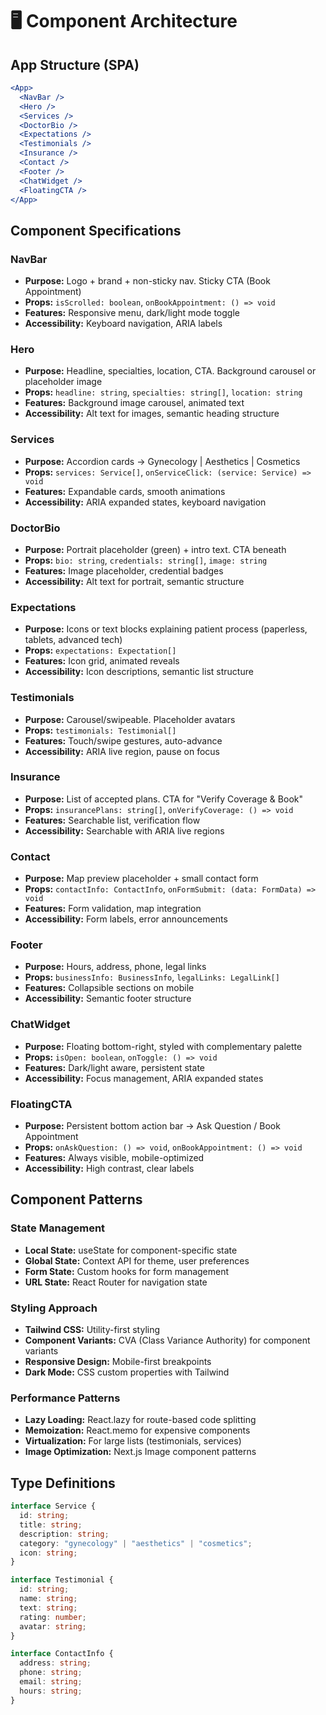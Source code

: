 # 🖥️ Component Architecture

## App Structure (SPA)

```jsx
<App>
  <NavBar />
  <Hero />
  <Services />
  <DoctorBio />
  <Expectations />
  <Testimonials />
  <Insurance />
  <Contact />
  <Footer />
  <ChatWidget />
  <FloatingCTA />
</App>
```

## Component Specifications

### NavBar

- **Purpose:** Logo + brand + non-sticky nav. Sticky CTA (Book Appointment)
- **Props:** `isScrolled: boolean`, `onBookAppointment: () => void`
- **Features:** Responsive menu, dark/light mode toggle
- **Accessibility:** Keyboard navigation, ARIA labels

### Hero

- **Purpose:** Headline, specialties, location, CTA. Background carousel or placeholder image
- **Props:** `headline: string`, `specialties: string[]`, `location: string`
- **Features:** Background image carousel, animated text
- **Accessibility:** Alt text for images, semantic heading structure

### Services

- **Purpose:** Accordion cards → Gynecology | Aesthetics | Cosmetics
- **Props:** `services: Service[]`, `onServiceClick: (service: Service) => void`
- **Features:** Expandable cards, smooth animations
- **Accessibility:** ARIA expanded states, keyboard navigation

### DoctorBio

- **Purpose:** Portrait placeholder (green) + intro text. CTA beneath
- **Props:** `bio: string`, `credentials: string[]`, `image: string`
- **Features:** Image placeholder, credential badges
- **Accessibility:** Alt text for portrait, semantic structure

### Expectations

- **Purpose:** Icons or text blocks explaining patient process (paperless, tablets, advanced tech)
- **Props:** `expectations: Expectation[]`
- **Features:** Icon grid, animated reveals
- **Accessibility:** Icon descriptions, semantic list structure

### Testimonials

- **Purpose:** Carousel/swipeable. Placeholder avatars
- **Props:** `testimonials: Testimonial[]`
- **Features:** Touch/swipe gestures, auto-advance
- **Accessibility:** ARIA live region, pause on focus

### Insurance

- **Purpose:** List of accepted plans. CTA for "Verify Coverage & Book"
- **Props:** `insurancePlans: string[]`, `onVerifyCoverage: () => void`
- **Features:** Searchable list, verification flow
- **Accessibility:** Searchable with ARIA live regions

### Contact

- **Purpose:** Map preview placeholder + small contact form
- **Props:** `contactInfo: ContactInfo`, `onFormSubmit: (data: FormData) => void`
- **Features:** Form validation, map integration
- **Accessibility:** Form labels, error announcements

### Footer

- **Purpose:** Hours, address, phone, legal links
- **Props:** `businessInfo: BusinessInfo`, `legalLinks: LegalLink[]`
- **Features:** Collapsible sections on mobile
- **Accessibility:** Semantic footer structure

### ChatWidget

- **Purpose:** Floating bottom-right, styled with complementary palette
- **Props:** `isOpen: boolean`, `onToggle: () => void`
- **Features:** Dark/light aware, persistent state
- **Accessibility:** Focus management, ARIA expanded states

### FloatingCTA

- **Purpose:** Persistent bottom action bar → Ask Question / Book Appointment
- **Props:** `onAskQuestion: () => void`, `onBookAppointment: () => void`
- **Features:** Always visible, mobile-optimized
- **Accessibility:** High contrast, clear labels

## Component Patterns

### State Management

- **Local State:** useState for component-specific state
- **Global State:** Context API for theme, user preferences
- **Form State:** Custom hooks for form management
- **URL State:** React Router for navigation state

### Styling Approach

- **Tailwind CSS:** Utility-first styling
- **Component Variants:** CVA (Class Variance Authority) for component variants
- **Responsive Design:** Mobile-first breakpoints
- **Dark Mode:** CSS custom properties with Tailwind

### Performance Patterns

- **Lazy Loading:** React.lazy for route-based code splitting
- **Memoization:** React.memo for expensive components
- **Virtualization:** For large lists (testimonials, services)
- **Image Optimization:** Next.js Image component patterns

## Type Definitions

```typescript
interface Service {
  id: string;
  title: string;
  description: string;
  category: "gynecology" | "aesthetics" | "cosmetics";
  icon: string;
}

interface Testimonial {
  id: string;
  name: string;
  text: string;
  rating: number;
  avatar: string;
}

interface ContactInfo {
  address: string;
  phone: string;
  email: string;
  hours: string;
}
```
